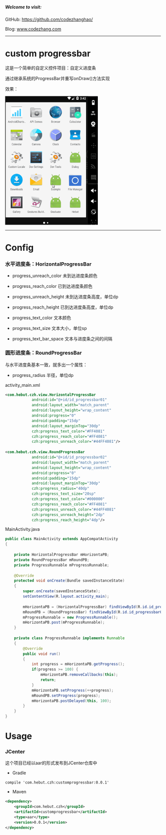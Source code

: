 ##### Welcome to visit:

GitHub: https://github.com/codezhanghao/

Blog: www.codezhang.com

---

# custom progressbar

这是一个简单的自定义控件项目：自定义进度条

通过继承系统的ProgressBar并重写onDraw()方法实现

效果：
<div class='row'>
        <img src='./customprogressbar.gif' width="300px"/>
</div>

---

# Config

### 水平进度条：HorizontalProgressBar

* progress_unreach_color  未到达进度条颜色

* progress_reach_color  已到达进度条颜色

* progress_unreach_height  未到达进度条高度，单位dp

* progress_reach_height  已到达进度条高度，单位dp

* progress_text_color  文本颜色

* progress_text_size  文本大小，单位sp

* progress_text_bar_space  文本与进度条之间的间隔

### 圆形进度条：RoundProgressBar

与水平进度条基本一致，就多出一个属性：

* progress_radius  半径，单位dp

activity_main.xml

```xml
<com.hebut.czh.view.HorizontalProgressBar
            android:id="@+id/id_progressbar01"
            android:layout_width="match_parent"
            android:layout_height="wrap_content"
            android:progress="0"
            android:padding="15dp"
            android:layout_marginTop="30dp"
            czh:progress_text_color="#FF4081"
            czh:progress_reach_color="#FF4081"
            czh:progress_unreach_color="#44FF4081"/>
            
<com.hebut.czh.view.RoundProgressBar
            android:id="@+id/id_progressbar02"
            android:layout_width="match_parent"
            android:layout_height="wrap_content"
            android:progress="0"
            android:padding="15dp"
            android:layout_marginTop="30dp"
            czh:progress_radius="40dp"
            czh:progress_text_size="20sp"
            czh:progress_text_color="#000000"
            czh:progress_reach_color="#FF4081"
            czh:progress_unreach_color="#44FF4081"
            czh:progress_unreach_height="2dp"
            czh:progress_reach_height="4dp"/>
```

MainActivity.java

```java
public class MainActivity extends AppCompatActivity
{

    private HorizontalProgressBar mHorizontaPB;
    private RoundProgressBar mRoundPB;
    private ProgressRunnable mProgressRunnable;

    @Override
    protected void onCreate(Bundle savedInstanceState)
    {
        super.onCreate(savedInstanceState);
        setContentView(R.layout.activity_main);

        mHorizontaPB = (HorizontalProgressBar) findViewById(R.id.id_progressbar01);
        mRoundPB = (RoundProgressBar) findViewById(R.id.id_progressbar02);
        mProgressRunnable = new ProgressRunnable();
        mHorizontaPB.post(mProgressRunnable);
    }

    private class ProgressRunnable implements Runnable
    {
        @Override
        public void run()
        {
            int progress = mHorizontaPB.getProgress();
            if(progress >= 100) {
                mHorizontaPB.removeCallbacks(this);
                return;
            }
            mHorizontaPB.setProgress(++progress);
            mRoundPB.setProgress(progress);
            mHorizontaPB.postDelayed(this, 100);
        }
    }
}
```

# Usage

### JCenter

这个项目已经以aar的形式发布到JCenter仓库中

* Gradle
```
compile 'com.hebut.czh:customprogressbar:0.0.1'
```

* Maven
```xml
<dependency>
    <groupId>com.hebut.czh</groupId>
    <artifactId>customprogressbar</artifactId>
    <type>aar</type>
    <version>0.0.1</version>
</dependency>
```
